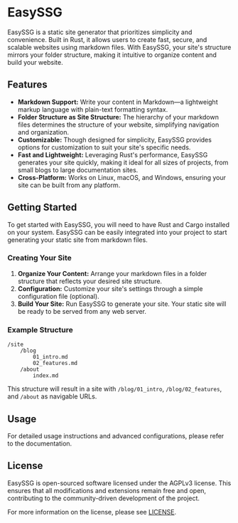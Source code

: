 # EasySSG

EasySSG is a static site generator that prioritizes simplicity and convenience. Built in Rust, it allows users to create fast, secure, and scalable websites using markdown files. With EasySSG, your site's structure mirrors your folder structure, making it intuitive to organize content and build your website.

## Features

- **Markdown Support:** Write your content in Markdown—a lightweight markup language with plain-text formatting syntax.
- **Folder Structure as Site Structure:** The hierarchy of your markdown files determines the structure of your website, simplifying navigation and organization.
- **Customizable:** Though designed for simplicity, EasySSG provides options for customization to suit your site's specific needs.
- **Fast and Lightweight:** Leveraging Rust's performance, EasySSG generates your site quickly, making it ideal for all sizes of projects, from small blogs to large documentation sites.
- **Cross-Platform:** Works on Linux, macOS, and Windows, ensuring your site can be built from any platform.

## Getting Started

To get started with EasySSG, you will need to have Rust and Cargo installed on your system. EasySSG can be easily integrated into your project to start generating your static site from markdown files.

### Creating Your Site

1. **Organize Your Content:** Arrange your markdown files in a folder structure that reflects your desired site structure.
2. **Configuration:** Customize your site's settings through a simple configuration file (optional).
3. **Build Your Site:** Run EasySSG to generate your site. Your static site will be ready to be served from any web server.

### Example Structure

```
/site
    /blog
        01_intro.md
        02_features.md
    /about
        index.md
```

This structure will result in a site with `/blog/01_intro`, `/blog/02_features`, and `/about` as navigable URLs.

## Usage

For detailed usage instructions and advanced configurations, please refer to the documentation.

## License

EasySSG is open-sourced software licensed under the AGPLv3 license. This ensures that all modifications and extensions remain free and open, contributing to the community-driven development of the project.

For more information on the license, please see [LICENSE](LICENSE).
